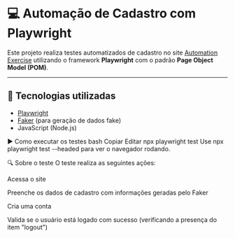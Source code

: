 # 💻 Automação de Cadastro com Playwright

Este projeto realiza testes automatizados de cadastro no site [Automation Exercise](http://automationexercise.com) utilizando o framework **Playwright** com o padrão **Page Object Model (POM)**.

---

## 🚀 Tecnologias utilizadas

- [Playwright](https://playwright.dev/)
- [Faker](https://fakerjs.dev/) (para geração de dados fake)
- JavaScript (Node.js)

▶️ Como executar os testes
bash
Copiar
Editar
npx playwright test
Use npx playwright test --headed para ver o navegador rodando.

🔍 Sobre o teste
O teste realiza as seguintes ações:

Acessa o site

Preenche os dados de cadastro com informações geradas pelo Faker

Cria uma conta

Valida se o usuário está logado com sucesso (verificando a presença do item "logout")
